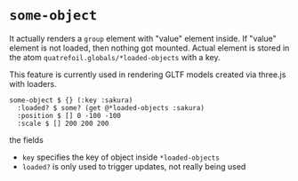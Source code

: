 # `some-object`

It actually renders a `group` element with "value" element inside. If "value" element is not loaded, then nothing got mounted. Actual element is stored in the atom `quatrefoil.globals/*loaded-objects` with a key.

This feature is currently used in rendering GLTF models created via three.js with loaders.

```cirru
some-object $ {} (:key :sakura)
  :loaded? $ some? (get @*loaded-objects :sakura)
  :position $ [] 0 -100 -100
  :scale $ [] 200 200 200
```

the fields

- `key` specifies the key of object inside `*loaded-objects`
- `loaded?` is only used to trigger updates, not really being used
